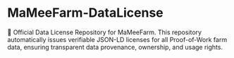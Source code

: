 # MaMeeFarm-DataLicense
🧩 Official Data License Repository for MaMeeFarm. This repository automatically issues verifiable JSON-LD licenses for all Proof-of-Work farm data, ensuring transparent data provenance, ownership, and usage rights.

